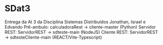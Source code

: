 # SDat3
Entrega da At 3 da Disciplina Sistemas Distribuídos 
Jonathan, Israel e Edvando
Prê-ambulo: calculadoraRest -> cliente-master (Python)
Servidor REST: ServidorREST -> sdteste-main (NodeJS)
Cliente REST: ServidorREST -> sdtesteCliente-main (REACT/Vite-Typescript)
